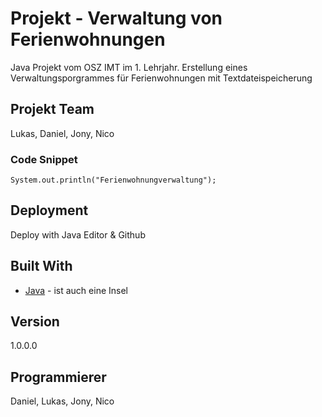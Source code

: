 # Projekt - Verwaltung von Ferienwohnungen

Java Projekt vom OSZ IMT im 1. Lehrjahr.
Erstellung eines Verwaltungsporgrammes für Ferienwohnungen mit Textdateispeicherung

## Projekt Team

Lukas,
Daniel,
Jony,
Nico

### Code Snippet


```
System.out.println("Ferienwohnungverwaltung");
```

## Deployment

Deploy with Java Editor & Github

## Built With

* [Java](https://www.java.com/de/) - ist auch eine Insel


## Version

1.0.0.0

## Programmierer

Daniel,
Lukas,
Jony,
Nico


